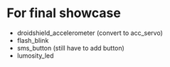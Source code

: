 For final showcase
=============

* droidshield_accelerometer (convert to acc_servo)
* flash_blink
* sms_button (still have to add button)
* lumosity_led

